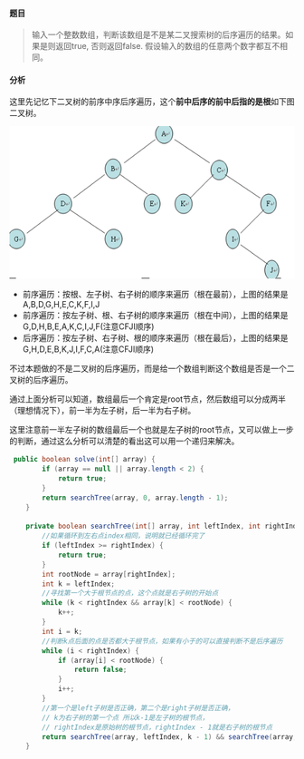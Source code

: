 #### 题目

>输入一个整数数组，判断该数组是不是某二叉搜索树的后序遍历的结果。如果是则返回true, 否则返回false. 假设输入的数组的任意两个数字都互不相同。

#### 分析

这里先记忆下二叉树的前序中序后序遍历，这个**前中后序的前中后指的是根**如下图二叉树。

![例24](图库/例24.png)

- 前序遍历：按根、左子树、右子树的顺序来遍历（根在最前），上图的结果是 A,B,D,G,H,E,C,K,F,I,J
- 前序遍历：按左子树、根、右子树的顺序来遍历（根在中间），上图的结果是 G,D,H,B,E,A,K,C,I,J,F(注意CFJI顺序)
- 后序遍历：按左子树、右子树、根的顺序来遍历（根在最后），上图的结果是 G,H,D,E,B,K,J,I,F,C,A(注意CFJI顺序)

 不过本题做的不是二叉树的后序遍历，而是给一个数组判断这个数组是否是一个二叉树的后序遍历。

通过上面分析可以知道，数组最后一个肯定是root节点，然后数组可以分成两半（理想情况下），前一半为左子树，后一半为右子树。

这里注意前一半左子树的数组最后一个也就是左子树的root节点，又可以做上一步的判断，通过这么分析可以清楚的看出这可以用一个递归来解决。

```java
 public boolean solve(int[] array) {
        if (array == null || array.length < 2) {
            return true;
        }
        return searchTree(array, 0, array.length - 1);
    }

    private boolean searchTree(int[] array, int leftIndex, int rightIndex) {
        //如果循环到左右点index相同，说明就已经循环完了
        if (leftIndex >= rightIndex) {
            return true;
        }
        int rootNode = array[rightIndex];
        int k = leftIndex;
        //寻找第一个大于根节点的点，这个点就是右子树的开始点
        while (k < rightIndex && array[k] < rootNode) {
            k++;
        }
        int i = k;
        //判断k点后面的点是否都大于根节点，如果有小于的可以直接判断不是后序遍历
        while (i < rightIndex) {
            if (array[i] < rootNode) {
                return false;
            }
            i++;
        }
        //第一个是left子树是否正确，第二个是right子树是否正确，
        // k为右子树的第一个点 所以k-1是左子树的根节点，
        // rightIndex是原始树的根节点，rightIndex - 1就是右子树的根节点
        return searchTree(array, leftIndex, k - 1) && searchTree(array, k, rightIndex - 1);
    }
```

